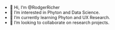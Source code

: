 - 👋 Hi, I’m @RodgerRicher
- 👀 I’m interested in Phyton and Data Science.
- 🌱 I’m currently learning Phyton and UX Research.
- 💞️ I’m looking to collaborate on research projects.

<!---
RodgerRicher/RodgerRicher is a ✨ special ✨ repository because its `README.md` (this file) appears on your GitHub profile.
You can click the Preview link to take a look at your changes.
--->
